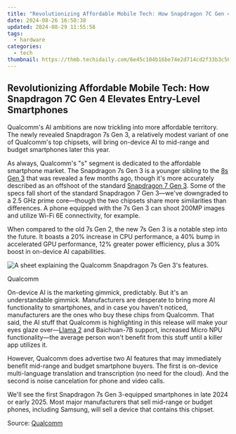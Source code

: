 ```yaml
---
title: "Revolutionizing Affordable Mobile Tech: How Snapdragon 7C Gen 4 Elevates Entry-Level Smartphones"
date: 2024-08-26 16:50:38
updated: 2024-08-29 11:55:58
tags:
  - hardware
categories:
  - tech
thumbnail: https://thmb.techidaily.com/6e45c104b16be74e2d714cd2f33b3c56eb416bf62e899ada74117de94df4148a.jpg
---
```


## Revolutionizing Affordable Mobile Tech: How Snapdragon 7C Gen 4 Elevates Entry-Level Smartphones

Qualcomm's AI ambitions are now trickling into more affordable territory. The newly revealed Snapdragon 7s Gen 3, a relatively modest variant of one of Qualcomm's top chipsets, will bring on-device AI to mid-range and budget smartphones later this year.

 As always, Qualcomm's "s" segment is dedicated to the affordable smartphone market. The Snapdragon 7s Gen 3 is a younger sibling to the [8s Gen 3](https://fox-access.techidaily.com/2024-approved-magix-photographic-mastery-an-in-depth-review/) that was revealed a few months ago, though it's more accurately described as an offshoot of the standard [Snapdragon 7 Gen 3](https://fake-location.techidaily.com/prevent-cross-site-tracking-on-vivo-v27-and-browser-drfone-by-drfone-virtual-android/). Some of the specs fall short of the standard Snapdragon 7 Gen 3—we've downgraded to a 2.5 GHz prime core—though the two chipsets share more similarities than differences. A phone equipped with the 7s Gen 3 can shoot 200MP images and utilize Wi-Fi 6E connectivity, for example.

 When compared to the old 7s Gen 2, the new 7s Gen 3 is a notable step into the future. It boasts a 20% increase in CPU performance, a 40% bump in accelerated GPU performance, 12% greater power efficiency, plus a 30% boost in on-device AI capabilities.

![A sheet explaining the Qualcomm Snapdragon 7s Gen 3's features.](https://static1.howtogeekimages.com/wordpress/wp-content/uploads/2024/08/34.jpg) 

Qualcomm

 On-device AI is the marketing gimmick, predictably. But it's an understandable gimmick. Manufacturers are desperate to bring more AI functionality to smartphones, and in case you haven't noticed, manufacturers are the ones who buy these chips from Qualcomm. That said, the AI stuff that Qualcomm is highlighting in this release will make your eyes glaze over—[Llama 2](https://hardware-updates.techidaily.com/1723262287644-gamers-with-intel-13th-or-14th-gen-cpus-new-game-update-features-crash-warnings-and-mitigation-steps/) and Baichuan-7B support, increased Micro NPU functionality—the average person won't benefit from this stuff until a killer app utilizes it.

 However, Qualcomm does advertise two AI features that may immediately benefit mid-range and budget smartphone buyers. The first is on-device multi-language translation and transcription (no need for the cloud). And the second is noise cancelation for phone and video calls.

 We'll see the first Snapdragon 7s Gen 3-equipped smartphones in late 2024 or early 2025\. Most major manufacturers that sell mid-range or budget phones, including Samsung, will sell a device that contains this chipset.

 Source: [Qualcomm](https://www.qualcomm.com/news/releases/2024/08/-snapdragon-7s-gen-3-brings-remarkable-ai-experiences-to-more-af)

<ins class="adsbygoogle"
     style="display:block"
     data-ad-format="autorelaxed"
     data-ad-client="ca-pub-7571918770474297"
     data-ad-slot="1223367746"></ins>



<ins class="adsbygoogle"
     style="display:block"
     data-ad-client="ca-pub-7571918770474297"
     data-ad-slot="8358498916"
     data-ad-format="auto"
     data-full-width-responsive="true"></ins>
